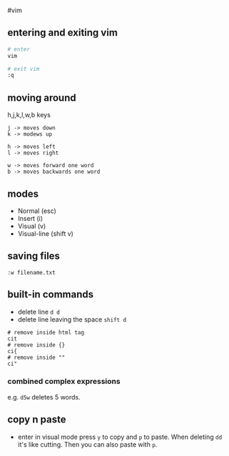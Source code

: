 #vim

## entering and exiting vim

```bash
# enter
vim

# exit vim
:q
```

## moving around

h,j,k,l,w,b keys

```
j -> moves down
k -> modews up
```

```
h -> moves left
l -> moves right
```

```
w -> moves forward one word
b -> moves backwards one word
```

## modes

- Normal (esc)
- Insert (i)
- Visual (v)
- Visual-line (shift v)

## saving files

```
:w filename.txt
```

## built-in commands

- delete line ```d d```
- delete line leaving the space ```shift d```

```
# remove inside html tag
cit
# remove inside {}
ci{
# remove inside ""
ci"
```
### combined complex expressions

e.g. ```d5w``` deletes 5 words.

## copy n paste

- enter in visual mode press ```y``` to copy and ```p``` to paste. When deleting ```dd``` it's like cutting. Then you can also paste with ```p```.
